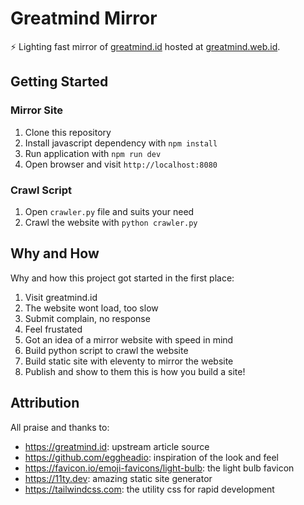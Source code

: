 # Greatmind Mirror

⚡️ Lighting fast mirror of [greatmind.id](https://greatmind.id)
hosted at [greatmind.web.id](https://greatmind.web.id).

## Getting Started

### Mirror Site

1. Clone this repository
2. Install javascript dependency with `npm install`
3. Run application with `npm run dev`
4. Open browser and visit `http://localhost:8080`

### Crawl Script

1. Open `crawler.py` file and suits your need
1. Crawl the website with `python crawler.py`

## Why and How

Why and how this project got started in the first place:

1. Visit greatmind.id
2. The website wont load, too slow
3. Submit complain, no response
4. Feel frustated
5. Got an idea of a mirror website with speed in mind
6. Build python script to crawl the website
7. Build static site with eleventy to mirror the website
8. Publish and show to them this is how you build a site!

## Attribution

All praise and thanks to:

* https://greatmind.id: upstream article source
* https://github.com/eggheadio: inspiration of the look and feel
* https://favicon.io/emoji-favicons/light-bulb: the light bulb favicon
* https://11ty.dev: amazing static site generator
* https://tailwindcss.com: the utility css for rapid development

